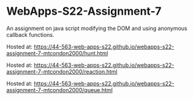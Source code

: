 # WebApps-S22-Assignment-7
An assignment on java script modifying the DOM and using anonymous callback functions.

Hosted at: https://44-563-web-apps-s22.github.io/webapps-s22-assignment-7-mtcondon2000/hunt.html

Hosted at: https://44-563-web-apps-s22.github.io/webapps-s22-assignment-7-mtcondon2000/reaction.html

Hosted at: https://44-563-web-apps-s22.github.io/webapps-s22-assignment-7-mtcondon2000/queue.html
